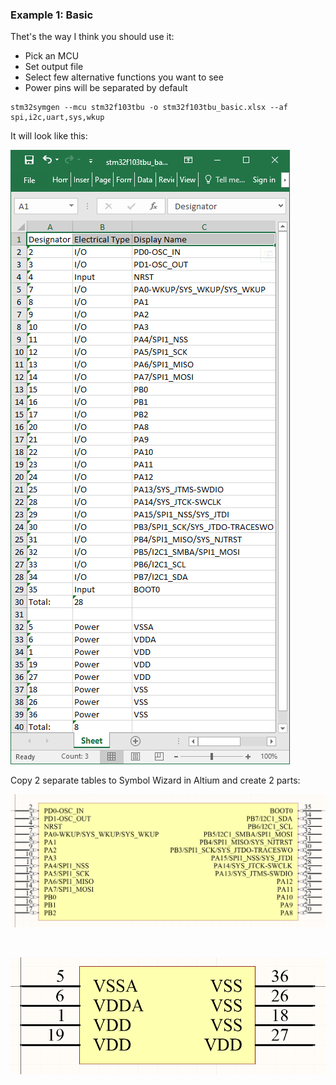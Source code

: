 ### Example 1: Basic

Thet's the way I think you should use it:
+ Pick an MCU
+ Set output file
+ Select few alternative functions you want to see
+ Power pins will be separated by default

```
stm32symgen --mcu stm32f103tbu -o stm32f103tbu_basic.xlsx --af spi,i2c,uart,sys,wkup
```

It will look like this:

![Img 1.1](https://raw.githubusercontent.com/streamx3/stm32symutil/master/images/stm32f103tbu_basic.png "Img 1.1")

Copy 2 separate tables to Symbol Wizard in Altium and create 2 parts:

![Img 1.2](https://raw.githubusercontent.com/streamx3/stm32symutil/master/images/stm32f103tbu_basic_p1.png "Img 1.2")

<br>

![Img 1.3](https://raw.githubusercontent.com/streamx3/stm32symutil/master/images/stm32f103tbu_basic_p2.png "Img 1.3")
